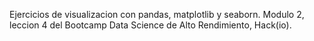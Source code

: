 Ejercicios de visualizacion con pandas, matplotlib y seaborn. Modulo 2, leccion 4 del Bootcamp Data Science de Alto Rendimiento, Hack(io).